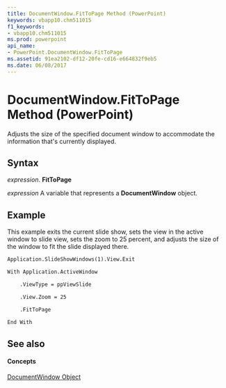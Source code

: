 ```yaml
---
title: DocumentWindow.FitToPage Method (PowerPoint)
keywords: vbapp10.chm511015
f1_keywords:
- vbapp10.chm511015
ms.prod: powerpoint
api_name:
- PowerPoint.DocumentWindow.FitToPage
ms.assetid: 91ea2102-df12-20fe-cd16-e664832f9eb5
ms.date: 06/08/2017
---
```



# DocumentWindow.FitToPage Method (PowerPoint)

Adjusts the size of the specified document window to accommodate the information that's currently displayed.


## Syntax

 _expression_. **FitToPage**

 _expression_ A variable that represents a **DocumentWindow** object.


## Example

This example exits the current slide show, sets the view in the active window to slide view, sets the zoom to 25 percent, and adjusts the size of the window to fit the slide displayed there.


```vb
Application.SlideShowWindows(1).View.Exit

With Application.ActiveWindow

    .ViewType = ppViewSlide

    .View.Zoom = 25

    .FitToPage

End With


```


## See also


#### Concepts



[DocumentWindow Object](PowerPoint.DocumentWindow.md)

